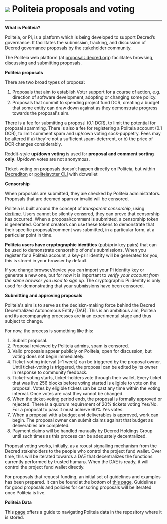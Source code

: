 # <img class="dcr-icon" src="/img/dcr-icons/Politeia.svg" /> Politeia proposals and voting

---

**What is Politeia?**

Politeia, or Pi, is a platform which is being developed to support Decred’s governance. It facilitates the submission, tracking, and discussion of Decred governance proposals by the stakeholder community.

The Politeia web platform (at [proposals.decred.org](https://proposals.decred.org/)) facilitates browsing, discussing and submitting proposals.

**Politeia proposals**

There are two broad types of proposal:

1. Proposals that aim to establish Voter support for a course of action, e.g. direction of software development, adopting or changing some policy.
2. Proposals that commit to spending project fund DCR, creating a budget that some entity can draw down against as they demonstrate progress towards the proposal's aim.

There is a fee for submitting a proposal (0.1 DCR), to limit the potential for proposal spamming. There is also a fee for registering a Politeia account (0.1 DCR), to limit comment spam and up/down voting sock-puppetry. Fees may be altered if a) they're not a sufficient spam-deterrent, or b) the price of DCR changes considerably.

Reddit-style **up/down voting** is used for **proposal and comment sorting only**. Up/down votes are not anonymous.

Ticket-voting on proposals doesn’t happen directly on Politeia, but within [Decrediton](/getting-started/user-guides/decrediton-setup/) or [politeiavoter CLI](https://github.com/decred/politeia/tree/master/politeiavoter) with dcrwallet

**Censorship**  

When proposals are submitted, they are checked by Politeia administrators. Proposals that are deemed spam or invalid will be censored.

Politeia is built around the concept of _transparent censorship_, using [dcrtime](https://github.com/decred/dcrtime). Users cannot be silently censored, they can prove that censorship has occurred. When a proposal/comment is submitted, a censorship token is generated. Content creators can use these tokens to demonstrate that their specific proposal/comment was submitted, in a particular form, at a particular point in time.

**Politeia users have cryptographic identities** (pub/priv key pairs) that can be used to demonstrate censorship of one's submissions. When you register for a Politeia account, a key-pair identity will be generated for you, this is stored in your browser by default.

If you change browser/device you can import your Pi identity key or generate a new one, but for now it is important to *verify your account from the same browser you used to sign up*. The cryptographic Pi identity is only used for demonstrating that your submissions have been censored.

**Submitting and approving proposals**

Politeia's aim is to serve as the decision-making force behind the Decred Decentralized Autonomous Entity (DAE). This is an ambitious aim, Politeia and its accompanying processes are in an experimental stage and thus subject to change.

For now, the process is something like this:

1. Submit proposal.
2. Proposal reviewed by Politeia admins, spam is censored.
3. Valid proposals appear publicly on Politeia, open for discussion, but voting does not begin immediately.  	
4. Ticket-voting interval (~1 week) can be triggered by the proposal owner. Until ticket-voting is triggered, the proposal can be edited by its owner in response to community feedback.
5. Ticket-voting starts, ticket-holders vote through their wallet. Every ticket that was live 256 blocks before voting started is eligible to vote on the proposal. Votes by eligible tickets can be cast any time within the voting interval. Once votes are cast they cannot be changed.
6. When the ticket-voting period ends, the proposal is formally approved or rejected. There is a quorum requirement of 20% tickets voting Yes/No. For a proposal to pass it must achieve 60% Yes votes.
7. When a proposal with a budget and deliverables is approved, work can begin. The proposal owner can submit claims against that budget as deliverables are completed.
8. Payment claims will be handled manually by Decred Holdings Group until such times as this process can be adequately decentralized.

Proposal voting works, initially, as a robust signalling mechanism from the Decred stakeholders to the people who control the project fund wallet. Over time, this will be iterated towards a DAE that decentralizes the functions currently performed by trusted humans. When the DAE is ready, it will control the project fund wallet directly.

For proposals that request funding, an initial set of guidelines and examples has been prepared. It can be found at the bottom of [this page](https://github.com/decred/politeia/blob/master/politeia.md). Guidelines for good proposals and policies for censoring proposals will be iterated once Politeia is live.

**Politeia Data**

This [page](/advanced/navigating-politeia-data/) offers a guide to navigating Politeia data in the repository where it is stored.